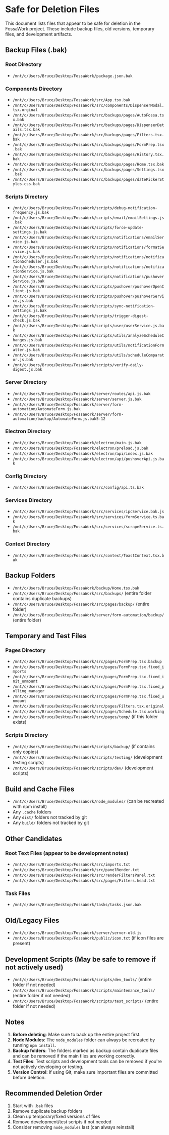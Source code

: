 # Safe for Deletion Files

This document lists files that appear to be safe for deletion in the FossaWork project. These include backup files, old versions, temporary files, and development artifacts.

## Backup Files (.bak)

### Root Directory
- `/mnt/c/Users/Bruce/Desktop/FossaWork/package.json.bak`

### Components Directory
- `/mnt/c/Users/Bruce/Desktop/FossaWork/src/App.tsx.bak`
- `/mnt/c/Users/Bruce/Desktop/FossaWork/src/components/DispenserModal.tsx.orginal`
- `/mnt/c/Users/Bruce/Desktop/FossaWork/src/backups/pages/AutoFossa.tsx.bak`
- `/mnt/c/Users/Bruce/Desktop/FossaWork/src/backups/pages/DispenserDetails.tsx.bak`
- `/mnt/c/Users/Bruce/Desktop/FossaWork/src/backups/pages/Filters.tsx.bak`
- `/mnt/c/Users/Bruce/Desktop/FossaWork/src/backups/pages/FormPrep.tsx.bak`
- `/mnt/c/Users/Bruce/Desktop/FossaWork/src/backups/pages/History.tsx.bak`
- `/mnt/c/Users/Bruce/Desktop/FossaWork/src/backups/pages/Home.tsx.bak`
- `/mnt/c/Users/Bruce/Desktop/FossaWork/src/backups/pages/Settings.tsx.bak`
- `/mnt/c/Users/Bruce/Desktop/FossaWork/src/backups/pages/datePickerStyles.css.bak`

### Scripts Directory
- `/mnt/c/Users/Bruce/Desktop/FossaWork/scripts/debug-notification-frequency.js.bak`
- `/mnt/c/Users/Bruce/Desktop/FossaWork/scripts/email/emailSettings.js.bak`
- `/mnt/c/Users/Bruce/Desktop/FossaWork/scripts/force-update-settings.js.bak`
- `/mnt/c/Users/Bruce/Desktop/FossaWork/scripts/notifications/emailService.js.bak`
- `/mnt/c/Users/Bruce/Desktop/FossaWork/scripts/notifications/formatService.js.bak`
- `/mnt/c/Users/Bruce/Desktop/FossaWork/scripts/notifications/notificationScheduler.js.bak`
- `/mnt/c/Users/Bruce/Desktop/FossaWork/scripts/notifications/notificationService.js.bak`
- `/mnt/c/Users/Bruce/Desktop/FossaWork/scripts/notifications/pushoverService.js.bak`
- `/mnt/c/Users/Bruce/Desktop/FossaWork/scripts/pushover/pushoverOpenClient.js.bak`
- `/mnt/c/Users/Bruce/Desktop/FossaWork/scripts/pushover/pushoverService.js.bak`
- `/mnt/c/Users/Bruce/Desktop/FossaWork/scripts/sync-notification-settings.js.bak`
- `/mnt/c/Users/Bruce/Desktop/FossaWork/scripts/trigger-digest-check.js.bak`
- `/mnt/c/Users/Bruce/Desktop/FossaWork/scripts/user/userService.js.bak`
- `/mnt/c/Users/Bruce/Desktop/FossaWork/scripts/utils/analyzeScheduleChanges.js.bak`
- `/mnt/c/Users/Bruce/Desktop/FossaWork/scripts/utils/notificationFormatter.js.bak`
- `/mnt/c/Users/Bruce/Desktop/FossaWork/scripts/utils/scheduleComparator.js.bak`
- `/mnt/c/Users/Bruce/Desktop/FossaWork/scripts/verify-daily-digest.js.bak`

### Server Directory
- `/mnt/c/Users/Bruce/Desktop/FossaWork/server/routes/api.js.bak`
- `/mnt/c/Users/Bruce/Desktop/FossaWork/server/server.js.bak`
- `/mnt/c/Users/Bruce/Desktop/FossaWork/server/form-automation/AutomateForm.js.bak`
- `/mnt/c/Users/Bruce/Desktop/FossaWork/server/form-automation/backup/AutomateForm.js.bak5-12`

### Electron Directory
- `/mnt/c/Users/Bruce/Desktop/FossaWork/electron/main.js.bak`
- `/mnt/c/Users/Bruce/Desktop/FossaWork/electron/preload.js.bak`
- `/mnt/c/Users/Bruce/Desktop/FossaWork/electron/api/index.js.bak`
- `/mnt/c/Users/Bruce/Desktop/FossaWork/electron/api/pushoverApi.js.bak`

### Config Directory
- `/mnt/c/Users/Bruce/Desktop/FossaWork/src/config/api.ts.bak`

### Services Directory
- `/mnt/c/Users/Bruce/Desktop/FossaWork/src/services/ipcService.bak.js`
- `/mnt/c/Users/Bruce/Desktop/FossaWork/src/services/formService.ts.bak`
- `/mnt/c/Users/Bruce/Desktop/FossaWork/src/services/scrapeService.ts.bak`

### Context Directory
- `/mnt/c/Users/Bruce/Desktop/FossaWork/src/context/ToastContext.tsx.bak`

## Backup Folders

- `/mnt/c/Users/Bruce/Desktop/FossaWork/backup/Home.tsx.bak`
- `/mnt/c/Users/Bruce/Desktop/FossaWork/src/backups/` (entire folder contains duplicate backups)
- `/mnt/c/Users/Bruce/Desktop/FossaWork/src/pages/backup/` (entire folder)
- `/mnt/c/Users/Bruce/Desktop/FossaWork/server/form-automation/backup/` (entire folder)

## Temporary and Test Files

### Pages Directory
- `/mnt/c/Users/Bruce/Desktop/FossaWork/src/pages/FormPrep.tsx.backup`
- `/mnt/c/Users/Bruce/Desktop/FossaWork/src/pages/FormPrep.tsx.fixed_imports`
- `/mnt/c/Users/Bruce/Desktop/FossaWork/src/pages/FormPrep.tsx.fixed_init_unmount`
- `/mnt/c/Users/Bruce/Desktop/FossaWork/src/pages/FormPrep.tsx.fixed_polling_manager`
- `/mnt/c/Users/Bruce/Desktop/FossaWork/src/pages/FormPrep.tsx.fixed_unmount`
- `/mnt/c/Users/Bruce/Desktop/FossaWork/src/pages/Filters.tsx.original`
- `/mnt/c/Users/Bruce/Desktop/FossaWork/src/pages/Schedule.tsx.working`
- `/mnt/c/Users/Bruce/Desktop/FossaWork/src/pages/temp/` (if this folder exists)

### Scripts Directory
- `/mnt/c/Users/Bruce/Desktop/FossaWork/scripts/backup/` (if contains only copies)
- `/mnt/c/Users/Bruce/Desktop/FossaWork/scripts/testing/` (development testing scripts)
- `/mnt/c/Users/Bruce/Desktop/FossaWork/scripts/dev/` (development scripts)

## Build and Cache Files

- `/mnt/c/Users/Bruce/Desktop/FossaWork/node_modules/` (can be recreated with npm install)
- Any `.cache` folders
- Any `dist/` folders not tracked by git
- Any `build/` folders not tracked by git

## Other Candidates

### Root Text Files (appear to be development notes)
- `/mnt/c/Users/Bruce/Desktop/FossaWork/src/imports.txt`
- `/mnt/c/Users/Bruce/Desktop/FossaWork/src/panelRender.txt`
- `/mnt/c/Users/Bruce/Desktop/FossaWork/src/renderFiltersPanel.txt`
- `/mnt/c/Users/Bruce/Desktop/FossaWork/src/pages/Filters.head.txt`

### Task Files
- `/mnt/c/Users/Bruce/Desktop/FossaWork/tasks/tasks.json.bak`

## Old/Legacy Files

- `/mnt/c/Users/Bruce/Desktop/FossaWork/server/server-old.js`
- `/mnt/c/Users/Bruce/Desktop/FossaWork/public/icon.txt` (if icon files are present)

## Development Scripts (May be safe to remove if not actively used)

- `/mnt/c/Users/Bruce/Desktop/FossaWork/scripts/dev_tools/` (entire folder if not needed)
- `/mnt/c/Users/Bruce/Desktop/FossaWork/scripts/maintenance_tools/` (entire folder if not needed)
- `/mnt/c/Users/Bruce/Desktop/FossaWork/scripts/test_scripts/` (entire folder if not needed)

## Notes

1. **Before deleting**: Make sure to back up the entire project first.
2. **Node Modules**: The `node_modules` folder can always be recreated by running `npm install`.
3. **Backup folders**: The folders marked as backup contain duplicate files and can be removed if the main files are working correctly.
4. **Test Files**: Test scripts and development tools can be removed if you're not actively developing or testing.
5. **Version Control**: If using Git, make sure important files are committed before deletion.

## Recommended Deletion Order

1. Start with `.bak` files
2. Remove duplicate backup folders
3. Clean up temporary/fixed versions of files
4. Remove development/test scripts if not needed
5. Consider removing `node_modules` last (can always reinstall)